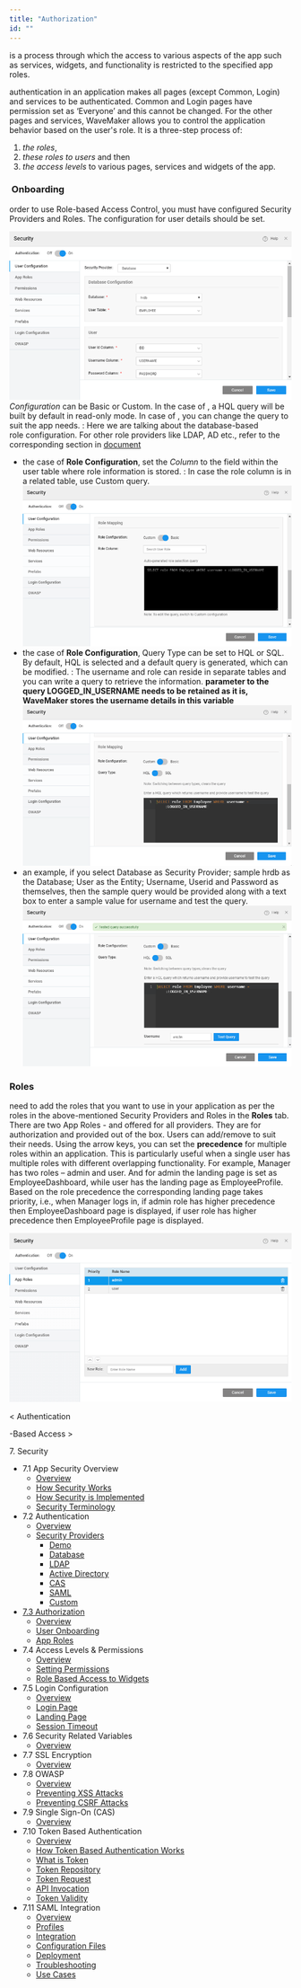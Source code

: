 ```yaml
---
title: "Authorization"
id: ""
---
```


is a process through which the access to various aspects of the app such as services, widgets, and functionality is restricted to the specified app roles.

authentication in an application makes all pages (except Common, Login) and services to be authenticated. Common and Login pages have permission set as ‘Everyone’ and this cannot be changed. For the other pages and services, WaveMaker allows you to control the application behavior based on the user's role. It is a three-step process of:

1. _the roles_,
2. _these roles to users_ and then
3. _the access levels_ to various pages, services and widgets of the app.

###  Onboarding

order to use Role-based Access Control, you must have configured Security Providers and Roles. The configuration for user details should be set.

[![](../assets/sec_user_db.png)](../assets/sec_user_db.png) _Configuration_ can be Basic or Custom. In the case of , a HQL query will be built by default in read-only mode. In case of , you can change the query to suit the app needs. : Here we are talking about the database-based role configuration. For other role providers like LDAP, AD etc., refer to the corresponding section in [ document](/learn/app-development/app-security/authentication/)

- the case of **Role Configuration**, set the _Column_ to the field within the user table where role information is stored. : In case the role column is in a related table, use Custom query. [![](../assets/sec_user_db_role1.png)](../assets/sec_user_db_role1.png)
- the case of **Role Configuration**, Query Type can be set to HQL or SQL. By default, HQL is selected and a default query is generated, which can be modified. : The username and role can reside in separate tables and you can write a query to retrieve the information. **parameter to the query LOGGED\_IN\_USERNAME needs to be retained as it is, WaveMaker stores the username details in this variable** [![](../assets/sec_user_db_role2.png)](../assets/sec_user_db_role2.png)
- an example, if you select Database as Security Provider; sample hrdb as the Database; User as the Entity; Username, Userid and Password as themselves, then the sample query would be provided along with a text box to enter a sample value for username and test the query. [![](../assets/sec_user_db_role3.png)](../assets/sec_user_db_role3.png)

### Roles

need to add the roles that you want to use in your application as per the roles in the above-mentioned Security Providers and Roles in the **Roles** tab. There are two App Roles - and offered for all providers. They are for authorization and provided out of the box. Users can add/remove to suit their needs. Using the arrow keys, you can set the **precedence** for multiple roles within an application. This is particularly useful when a single user has multiple roles with different overlapping functionality. For example, Manager has two roles – admin and user. And for admin the landing page is set as EmployeeDashboard, while user has the landing page as EmployeeProfile. Based on the role precedence the corresponding landing page takes priority, i.e., when Manager logs in, if admin role has higher precedence then EmployeeDashboard page is displayed, if user role has higher precedence then EmployeeProfile page is displayed.

[![](../assets/sec_roles.png)](../assets/sec_roles.png)

< Authentication

\-Based Access >

7\. Security

- 7.1 App Security Overview
    - [Overview](/learn/app-security/app-security/#)
    - [How Security Works](/learn/app-security/app-security/#working)
    - [How Security is Implemented](/learn/app-security/app-security/#implementation)
    - [Security Terminology](/learn/app-security/app-security/#terminology)
- 7.2 Authentication
    - [Overview](/learn/app-security/authentication/)
    - [Security Providers](/learn/app-security/authentication/#security-providers)
        - [Demo](/learn/app-security/authentication/#demo)
        - [Database](/learn/app-security/authentication/#database)
        - [LDAP](/learn/app-security/authentication/#ldap)
        - [Active Directory](/learn/app-security/authentication/#ad)
        - [CAS](/learn/app-security/authentication/#cas)
        - [SAML](/learn/app-security/authentication/#saml)
        - [Custom](/learn/app-security/authentication/#custom)
- [7.3 Authorization](#)
    - [Overview](#)
    - [User Onboarding](#user-onboarding)
    - [App Roles](#app-roles)
- 7.4 Access Levels & Permissions
    - [Overview](/learn/app-security/access-levels-permissions/)
    - [Setting Permissions](/learn/app-security/access-levels-permissions/#setting-permissions)
    - [Role Based Access to Widgets](/learn/app-security/access-levels-permissions/#role-based-access)
- 7.5 Login Configuration
    - [Overview](/learn/app-security/login-configuration/)
    - [Login Page](/learn/app-security/login-configuration/#login-page)
    - [Landing Page](/learn/app-security/login-configuration/#landing-page)
    - [Session Timeout](/learn/app-security/login-configuration/#session-timeout)
- 7.6 Security Related Variables
    - [Overview](/learn/app-security/security-variables)
- 7.7 SSL Encryption
    - [Overview](/learn/app-security/ssl-encryption/)
- 7.8 OWASP
    - [Overview](/learn/app-security/owasp/)
    - [Preventing XSS Attacks](/learn/app-security/owasp/#xss)
    - [Preventing CSRF Attacks](/learn/app-security/owasp/#csrf)
- 7.9 Single Sign-On (CAS)
    - [Overview](/learn/app-security/central-authentication-system/)
- 7.10 Token Based Authentication
    - [Overview](/learn/app-security/token-based-authentication/)
    - [How Token Based Authentication Works](/learn/app-security/token-based-authentication/#working)
    - [What is Token](/learn/app-security/token-based-authentication/#token)
    - [Token Repository](/learn/app-security/token-based-authentication/#token-repository)
    - [Token Request](/learn/app-security/token-based-authentication/#token-request)
    - [API Invocation](/learn/app-security/token-based-authentication/#api-invocation)
    - [Token Validity](/learn/app-security/token-based-authentication/#token-validity)
- 7.11 SAML Integration
    - [Overview](/learn/app-development/app-security/saml-integration/)
    - [Profiles](/learn/app-development/app-security/saml-integration/#profiles)
    - [Integration](/learn/app-development/app-security/saml-integration/#integration)
    - [Configuration Files](/learn/app-development/app-security/saml-integration/#files)
    - [Deployment](/learn/app-development/app-security/saml-integration/#deployment)
    - [Troubleshooting](/learn/app-development/app-security/saml-integration/#troubleshooting)
    - [Use Cases](/learn/app-development/app-security/saml-integration/#use-cases)
